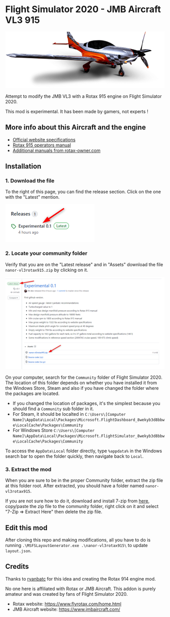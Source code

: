 
# Flight Simulator 2020 - JMB Aircraft VL3 915

![splash screen](readme-img/splash.png)

Attempt to modify the JMB VL3 with a Rotax 915 engine on Flight Simulator 2020.

This mod is experimental. It has been made by gamers, not experts !

## More info about this Aircraft and the engine

* [Official website specifications](https://www.jmbaircraft.com/aircraft)
* [Rotax 915 operators manual](http://www.aviagamma.ru/om915is-0-0.pdf)
* [Additional manuals from rotax-owner.com](https://www.rotax-owner.com/en/support-topmenu/engine-manuals)

## Installation

### 1. Download the file

To the right of this page, you can find the release section. Click on the one with the "Latest" mention.

![Installation Step 1](readme-img/installation-step-1.png)

### 2. Locate your community folder

Verify that you are on the "Latest release" and in "Assets" download the file `nanor-vl3rotax915.zip` by clicking on it.

![Installation Step 2](readme-img/installation-step-2.png)

On your computer, search for the `Community` folder of Flight Simulator 2020. The location of this folder depends on whether you have installed it from the Windows Store, Steam and also if you have changed the folder where the packages are located.

* If you changed the location of packages, it's the simplest because you should find a `Community` sub folder in it.
* For Steam, it should be localted in `C:\Users\[Computer Name]\AppData\Local\Packages\Microsoft.FlightDashboard_8wekyb3d8bbwe\LocalCache\Packages\Community`
* For Windows Store `C:\Users\[Computer Name]\AppData\Local\Packages\Microsoft.FlightSimulator_8wekyb3d8bbwe\LocalCache\Packages\Community`

To access the `AppData\Local` folder directly, type `%appdata%` in the Windows search bar to open the folder quickly, then navigate back to `Local`.

### 3. Extract the mod

When you are sure to be in the proper Community folder, extract the zip file at this folder root. After extracted, you should have a folder named `nanor-vl3rotax915`.

If you are not sure how to do it, download and install 7-zip from [here](https://www.7-zip.org/a/7z1900-x64.exe), copy/paste the zip file to the community folder, right click on it and select "7-Zip => Extract Here" then delete the zip file.

## Edit this mod

After cloning this repo and making modifications, all you have to do is running `.\MSFSLayoutGenerator.exe .\nanor-vl3rotax915\` to update `layout.json`.

## Credits

Thanks to [ryanbatc](https://forums.flightsimulator.com/u/ryanbatc) for this idea and creating the Rotax 914 engine mod.

No one here is affiliated with Rotax or JMB Aircraft. This addon is purely amateur and was created by fans of Flight Simulator 2020.

* Rotax website: https://www.flyrotax.com/home.html
* JMB Aircraft website: https://www.jmbaircraft.com/
